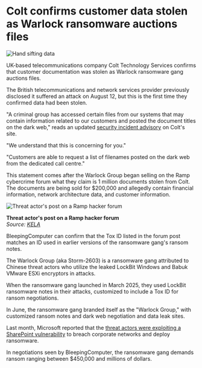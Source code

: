 # Colt confirms customer data stolen as Warlock ransomware auctions files

![Hand sifting data](https://www.bleepstatic.com/content/hl-images/2024/08/16/data-leak.jpg)

UK-based telecommunications company Colt Technology Services confirms that customer documentation was stolen as Warlock ransomware gang auctions files.

The British telecommunications and network services provider previously disclosed it suffered an attack on August 12, but this is the first time they confirmed data had been stolen.

"A criminal group has accessed certain files from our systems that may contain information related to our customers and posted the document titles on the dark web," reads an updated [security incident advisory](https://www.colt.net/go/cyber-incident/) on Colt's site.

"We understand that this is concerning for you."

"Customers are able to request a list of filenames posted on the dark web from the dedicated call centre."

This statement comes after the Warlock Group began selling on the Ramp cybercrime forum what they claim is 1 million documents stolen from Colt. The documents are being sold for $200,000 and allegedly contain financial information, network architecture data, and customer information.

![Threat actor's post on a Ramp hacker forum](https://www.bleepstatic.com/images/news/u/1100723/WarLock_Colt-data.jpg)

**Threat actor's post on a Ramp hacker forum**  
_Source: [KELA](https://www.kelacyber.com/)_

BleepingComputer can confirm that the Tox ID listed in the forum post matches an ID used in earlier versions of the ransomware gang's ransom notes.

The Warlock Group (aka Storm-2603) is a ransomware gang attributed to Chinese threat actors who utilize the leaked LockBit Windows and Babuk VMware ESXi encryptors in attacks.

When the ransomware gang launched in March 2025, they used LockBit ransomware notes in their attacks, customized to include a Tox ID for ransom negotiations.

In June, the ransomware gang branded itself as the "Warlock Group," with customized ransom notes and dark web negotiation and data leak sites.

Last month, Microsoft reported that the [threat actors were exploiting a SharePoint vulnerability](https://www.bleepingcomputer.com/news/security/microsoft-sharepoint-servers-also-targeted-in-ransomware-attacks/) to breach corporate networks and deploy ransomware.

In negotiations seen by BleepingComputer, the ransomware gang demands ransom ranging between $450,000 and millions of dollars.